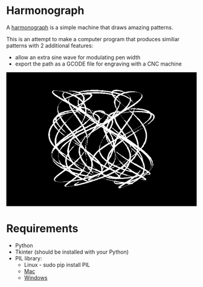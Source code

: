 # Harmonograph

A [harmonograph](http://en.wikipedia.org/wiki/Harmonograph) is a simple machine that draws amazing patterns. 

This is an attempt to make a computer program that produces similiar patterns with 2 additional features:

* allow an extra sine wave for modulating pen width
* export the path as a GCODE file for engraving with a CNC machine

![sine](sine.png)

# Requirements

* Python
* Tkinter (should be installed with your Python)
* PIL library:
    * Linux - sudo pip install PIL
    * [Mac](http://stackoverflow.com/questions/9070074/how-to-install-pil-on-mac-os-x-10-7-2-lion)
    * [Windows](http://stackoverflow.com/a/4579917)
